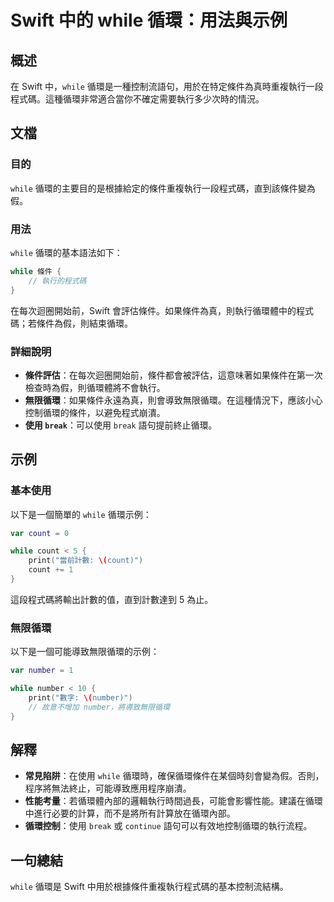 <!--
Meta Description: # Swift 中的 while 循環：用法與示例 ## 概述 在 Swift 中，`while` 循環是一種控制流語句，用於在特定條件為真時重複執行一段程式碼。這種循環非常適合當你不確定需要執行多少次時的情況。 ## 文檔 ### 目的 `while` 循環的主要目的是根據給定的條件重複執行一段程...
Meta Keywords: while, swift, count, number, break
-->

# Swift 中的 while 循環：用法與示例

## 概述
在 Swift 中，`while` 循環是一種控制流語句，用於在特定條件為真時重複執行一段程式碼。這種循環非常適合當你不確定需要執行多少次時的情況。

## 文檔
### 目的
`while` 循環的主要目的是根據給定的條件重複執行一段程式碼，直到該條件變為假。

### 用法
`while` 循環的基本語法如下：
```swift
while 條件 {
    // 執行的程式碼
}
```
在每次迴圈開始前，Swift 會評估條件。如果條件為真，則執行循環體中的程式碼；若條件為假，則結束循環。

### 詳細說明
- **條件評估**：在每次迴圈開始前，條件都會被評估，這意味著如果條件在第一次檢查時為假，則循環體將不會執行。
- **無限循環**：如果條件永遠為真，則會導致無限循環。在這種情況下，應該小心控制循環的條件，以避免程式崩潰。
- **使用 `break`**：可以使用 `break` 語句提前終止循環。

## 示例
### 基本使用
以下是一個簡單的 `while` 循環示例：
```swift
var count = 0

while count < 5 {
    print("當前計數: \(count)")
    count += 1
}
```
這段程式碼將輸出計數的值，直到計數達到 5 為止。

### 無限循環
以下是一個可能導致無限循環的示例：
```swift
var number = 1

while number < 10 {
    print("數字: \(number)")
    // 故意不增加 number，將導致無限循環
}
```

## 解釋
- **常見陷阱**：在使用 `while` 循環時，確保循環條件在某個時刻會變為假。否則，程序將無法終止，可能導致應用程序崩潰。
- **性能考量**：若循環體內部的邏輯執行時間過長，可能會影響性能。建議在循環中進行必要的計算，而不是將所有計算放在循環內部。
- **循環控制**：使用 `break` 或 `continue` 語句可以有效地控制循環的執行流程。

## 一句總結
`while` 循環是 Swift 中用於根據條件重複執行程式碼的基本控制流結構。